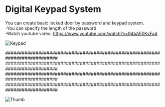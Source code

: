# Digital Keypad System
You can create basic locked door by password and keypad system. <br>
-You can specify the length of the password <br>
-Watch youtube video: https://www.youtube.com/watch?v=94bAE0KvFa4 <br>

![Keypad](https://raw.githubusercontent.com/tyaxnon/digital-keypad-system/master/prop.PNG?token=AF23FE2TTLEKE5V2AFCW4QS5NG5V4) <br>
 
 ###########################################################################
 ###########################################################################
 ###########################################################################
 ###########################################################################
 
 ![Thumb](https://raw.githubusercontent.com/tyaxnon/digital-keypad-system/master/keypadthumb.jpg?token=AF23FEYH43JSG5VJJKPCUR25NG5WW)
